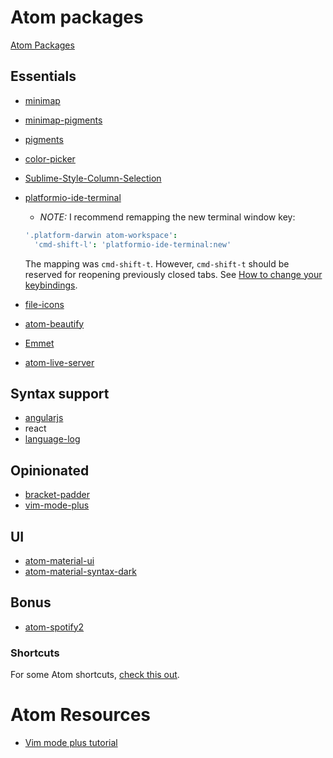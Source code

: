 # Atom packages
[Atom Packages](https://atom.io/packages)

## Essentials
- [minimap](https://atom.io/packages/minimap)
- [minimap-pigments](https://atom.io/packages/minimap-pigments)
- [pigments](https://atom.io/packages/pigments)
- [color-picker](https://atom.io/packages/color-picker)
- [Sublime-Style-Column-Selection](https://atom.io/packages/sublime-style-column-selection)
- [platformio-ide-terminal](https://atom.io/packages/platformio-ide-terminal)
  - _NOTE:_ I recommend remapping the new terminal window key:
  ```coffeescript
  '.platform-darwin atom-workspace':
    'cmd-shift-l': 'platformio-ide-terminal:new'
  ```
    The mapping was `cmd-shift-t`. However, `cmd-shift-t` should be reserved for reopening previously closed tabs. See [How to change your keybindings](http://stackoverflow.com/questions/22744401/change-keymap-for-tree-viewtoggle-in-atom).


- [file-icons](https://atom.io/packages/file-icons)
- [atom-beautify](https://atom.io/packages/atom-beautify)
- [Emmet](https://atom.io/packages/emmet)
- [atom-live-server](https://atom.io/packages/atom-live-server)

## Syntax support
- [angularjs](https://atom.io/packages/angularjs)
- react
- [language-log](https://atom.io/packages/language-log)

## Opinionated
- [bracket-padder](https://atom.io/packages/bracket-padder)
- [vim-mode-plus](https://atom.io/packages/vim-mode-plus)

## UI
- [atom-material-ui](https://github.com/atom-material/atom-material-ui)
- [atom-material-syntax-dark](https://github.com/atom-material/atom-material-syntax-dark)

## Bonus
- [atom-spotify2](https://atom.io/packages/atom-spotify2)

### Shortcuts
For some Atom shortcuts, [check this out](https://github.com/brettinternet/atom-keyboard-shortcuts).

# Atom Resources
- [Vim mode plus tutorial](https://github.com/t9md/atom-vim-mode-plus/wiki/AdvancedTopicTutorial)
